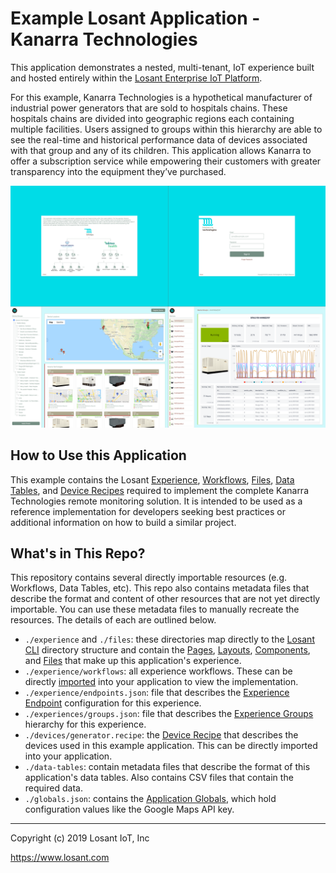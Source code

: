 # Example Losant Application - Kanarra Technologies

This application demonstrates a nested, multi-tenant, IoT experience built and hosted entirely within the [Losant Enterprise IoT Platform](https://www.losant.com).

For this example, Kanarra Technologies is a hypothetical manufacturer of industrial power generators that are sold to hospitals chains. These hospitals chains are divided into geographic regions each containing multiple facilities. Users assigned to groups within this hierarchy are able to see the real-time and historical performance data of devices associated with that group and any of its children. This application allows Kanarra to offer a subscription service while empowering their customers with greater transparency into the equipment they’ve purchased.

![](./screenshot.png)

## How to Use this Application

This example contains the Losant [Experience](https://docs.losant.com/experiences/overview/), [Workflows](https://docs.losant.com/workflows/overview/), [Files](https://docs.losant.com/applications/files/), [Data Tables](https://docs.losant.com/data-tables/overview/), and [Device Recipes](https://docs.losant.com/devices/device-recipes/) required to implement the complete Kanarra Technologies remote monitoring solution. It is intended to be used as a reference implementation for developers seeking best practices or additional information on how to build a similar project.

## What's in This Repo?

This repository contains several directly importable resources (e.g. Workflows, Data Tables, etc). This repo also contains metadata files that describe the format and content of other resources that are not yet directly importable. You can use these metadata files to manually recreate the resources. The details of each are outlined below.

* `./experience` and `./files`: these directories map directly to the [Losant CLI](https://docs.losant.com/cli/overview/) directory structure and contain the [Pages](https://docs.losant.com/experiences/views/#pages), [Layouts](https://docs.losant.com/experiences/views/#layouts), [Components](https://docs.losant.com/experiences/views/#components), and [Files](https://docs.losant.com/applications/files/) that make up this application's experience.
* `./experience/workflows`: all experience workflows. These can be directly [imported](https://docs.losant.com/workflows/overview/#import--export) into your application to view the implementation.
* `./experience/endpoints.json`: file that describes the [Experience Endpoint](https://docs.losant.com/experiences/endpoints/) configuration for this experience.
* `./experiences/groups.json`: file that describes the [Experience Groups](https://docs.losant.com/experiences/groups/) hierarchy for this experience.
* `./devices/generator.recipe`: the [Device Recipe](https://docs.losant.com/devices/device-recipes/) that describes the devices used in this example application. This can be directly imported into your application.
* `./data-tables`: contain metadata files that describe the format of this application's data tables. Also contains CSV files that contain the required data.
* `./globals.json`: contains the [Application Globals](https://docs.losant.com/applications/overview/#application-globals), which hold configuration values like the Google Maps API key.

---

Copyright (c) 2019 Losant IoT, Inc

https://www.losant.com